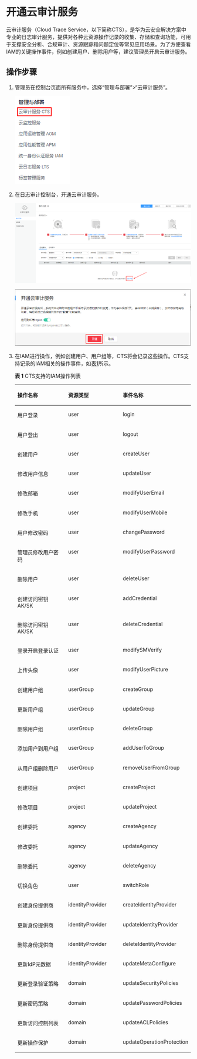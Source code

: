 # 开通云审计服务<a name="iam_01_0012"></a>

云审计服务（Cloud Trace Service，以下简称CTS），是华为云安全解决方案中专业的日志审计服务，提供对各种云资源操作记录的收集、存储和查询功能，可用于支撑安全分析、合规审计、资源跟踪和问题定位等常见应用场景。为了方便查看IAM的关键操作事件，例如创建用户、删除用户等，建议管理员开启云审计服务。

## 操作步骤<a name="section1582218342318"></a>

1.  管理员在控制台页面所有服务中，选择“管理与部署”\>“云审计服务”。

    ![](figures/zh-cn_image_0219875316.png)

2.  在日志审计控制台，开通云审计服务。

    ![](figures/zh-cn_image_0219875338.png)

    ![](figures/zh-cn_image_0219875659.png)

3.  在IAM进行操作，例如创建用户、用户组等，CTS将会记录这些操作。CTS支持记录的IAM相关的操作事件，如[表1](#table13159538114510)所示。

    **表 1**  CTS支持的IAM操作列表

    <a name="table13159538114510"></a>
    <table><thead align="left"><tr id="row91461738194513"><th class="cellrowborder" valign="top" width="33.86%" id="mcps1.2.4.1.1"><p id="p3146153813451"><a name="p3146153813451"></a><a name="p3146153813451"></a>操作名称</p>
    </th>
    <th class="cellrowborder" valign="top" width="32.940000000000005%" id="mcps1.2.4.1.2"><p id="p11461938194518"><a name="p11461938194518"></a><a name="p11461938194518"></a>资源类型</p>
    </th>
    <th class="cellrowborder" valign="top" width="33.2%" id="mcps1.2.4.1.3"><p id="p14146193864514"><a name="p14146193864514"></a><a name="p14146193864514"></a>事件名称</p>
    </th>
    </tr>
    </thead>
    <tbody><tr id="row214773894512"><td class="cellrowborder" valign="top" width="33.86%" headers="mcps1.2.4.1.1 "><p id="p10147183813452"><a name="p10147183813452"></a><a name="p10147183813452"></a>用户登录</p>
    </td>
    <td class="cellrowborder" valign="top" width="32.940000000000005%" headers="mcps1.2.4.1.2 "><p id="p6147153834519"><a name="p6147153834519"></a><a name="p6147153834519"></a>user</p>
    </td>
    <td class="cellrowborder" valign="top" width="33.2%" headers="mcps1.2.4.1.3 "><p id="p2147173814456"><a name="p2147173814456"></a><a name="p2147173814456"></a>login</p>
    </td>
    </tr>
    <tr id="row214813380457"><td class="cellrowborder" valign="top" width="33.86%" headers="mcps1.2.4.1.1 "><p id="p0147143884510"><a name="p0147143884510"></a><a name="p0147143884510"></a>用户登出</p>
    </td>
    <td class="cellrowborder" valign="top" width="32.940000000000005%" headers="mcps1.2.4.1.2 "><p id="p121474381455"><a name="p121474381455"></a><a name="p121474381455"></a>user</p>
    </td>
    <td class="cellrowborder" valign="top" width="33.2%" headers="mcps1.2.4.1.3 "><p id="p14148153864519"><a name="p14148153864519"></a><a name="p14148153864519"></a>logout</p>
    </td>
    </tr>
    <tr id="row31487389452"><td class="cellrowborder" valign="top" width="33.86%" headers="mcps1.2.4.1.1 "><p id="p191481838204517"><a name="p191481838204517"></a><a name="p191481838204517"></a>创建用户</p>
    </td>
    <td class="cellrowborder" valign="top" width="32.940000000000005%" headers="mcps1.2.4.1.2 "><p id="p814843812457"><a name="p814843812457"></a><a name="p814843812457"></a>user</p>
    </td>
    <td class="cellrowborder" valign="top" width="33.2%" headers="mcps1.2.4.1.3 "><p id="p171481238194514"><a name="p171481238194514"></a><a name="p171481238194514"></a>createUser</p>
    </td>
    </tr>
    <tr id="row1714911388458"><td class="cellrowborder" valign="top" width="33.86%" headers="mcps1.2.4.1.1 "><p id="p114817388452"><a name="p114817388452"></a><a name="p114817388452"></a>修改用户信息</p>
    </td>
    <td class="cellrowborder" valign="top" width="32.940000000000005%" headers="mcps1.2.4.1.2 "><p id="p71484381451"><a name="p71484381451"></a><a name="p71484381451"></a>user</p>
    </td>
    <td class="cellrowborder" valign="top" width="33.2%" headers="mcps1.2.4.1.3 "><p id="p4148173812454"><a name="p4148173812454"></a><a name="p4148173812454"></a>updateUser</p>
    </td>
    </tr>
    <tr id="row914973819454"><td class="cellrowborder" valign="top" width="33.86%" headers="mcps1.2.4.1.1 "><p id="p61491338184516"><a name="p61491338184516"></a><a name="p61491338184516"></a>修改邮箱</p>
    </td>
    <td class="cellrowborder" valign="top" width="32.940000000000005%" headers="mcps1.2.4.1.2 "><p id="p171499380456"><a name="p171499380456"></a><a name="p171499380456"></a>user</p>
    </td>
    <td class="cellrowborder" valign="top" width="33.2%" headers="mcps1.2.4.1.3 "><p id="p014913854515"><a name="p014913854515"></a><a name="p014913854515"></a>modifyUserEmail</p>
    </td>
    </tr>
    <tr id="row214983894517"><td class="cellrowborder" valign="top" width="33.86%" headers="mcps1.2.4.1.1 "><p id="p914933834514"><a name="p914933834514"></a><a name="p914933834514"></a>修改手机</p>
    </td>
    <td class="cellrowborder" valign="top" width="32.940000000000005%" headers="mcps1.2.4.1.2 "><p id="p1214920386457"><a name="p1214920386457"></a><a name="p1214920386457"></a>user</p>
    </td>
    <td class="cellrowborder" valign="top" width="33.2%" headers="mcps1.2.4.1.3 "><p id="p41491386450"><a name="p41491386450"></a><a name="p41491386450"></a>modifyUserMobile</p>
    </td>
    </tr>
    <tr id="row7150338114513"><td class="cellrowborder" valign="top" width="33.86%" headers="mcps1.2.4.1.1 "><p id="p01507389455"><a name="p01507389455"></a><a name="p01507389455"></a>用户修改密码</p>
    </td>
    <td class="cellrowborder" valign="top" width="32.940000000000005%" headers="mcps1.2.4.1.2 "><p id="p4150538124511"><a name="p4150538124511"></a><a name="p4150538124511"></a>user</p>
    </td>
    <td class="cellrowborder" valign="top" width="33.2%" headers="mcps1.2.4.1.3 "><p id="p31502383451"><a name="p31502383451"></a><a name="p31502383451"></a>changePassword</p>
    </td>
    </tr>
    <tr id="row31501384451"><td class="cellrowborder" valign="top" width="33.86%" headers="mcps1.2.4.1.1 "><p id="p1915010383455"><a name="p1915010383455"></a><a name="p1915010383455"></a>管理员修改用户密码</p>
    </td>
    <td class="cellrowborder" valign="top" width="32.940000000000005%" headers="mcps1.2.4.1.2 "><p id="p141503388451"><a name="p141503388451"></a><a name="p141503388451"></a>user</p>
    </td>
    <td class="cellrowborder" valign="top" width="33.2%" headers="mcps1.2.4.1.3 "><p id="p12150183804519"><a name="p12150183804519"></a><a name="p12150183804519"></a>modifyUserPassword</p>
    </td>
    </tr>
    <tr id="row8151163819454"><td class="cellrowborder" valign="top" width="33.86%" headers="mcps1.2.4.1.1 "><p id="p71503382452"><a name="p71503382452"></a><a name="p71503382452"></a>删除用户</p>
    </td>
    <td class="cellrowborder" valign="top" width="32.940000000000005%" headers="mcps1.2.4.1.2 "><p id="p01511638154514"><a name="p01511638154514"></a><a name="p01511638154514"></a>user</p>
    </td>
    <td class="cellrowborder" valign="top" width="33.2%" headers="mcps1.2.4.1.3 "><p id="p18151183815456"><a name="p18151183815456"></a><a name="p18151183815456"></a>deleteUser</p>
    </td>
    </tr>
    <tr id="row5151113814456"><td class="cellrowborder" valign="top" width="33.86%" headers="mcps1.2.4.1.1 "><p id="p9151143864513"><a name="p9151143864513"></a><a name="p9151143864513"></a>创建访问密钥AK/SK</p>
    </td>
    <td class="cellrowborder" valign="top" width="32.940000000000005%" headers="mcps1.2.4.1.2 "><p id="p31515384455"><a name="p31515384455"></a><a name="p31515384455"></a>user</p>
    </td>
    <td class="cellrowborder" valign="top" width="33.2%" headers="mcps1.2.4.1.3 "><p id="p18151163814518"><a name="p18151163814518"></a><a name="p18151163814518"></a>addCredential</p>
    </td>
    </tr>
    <tr id="row8152193816458"><td class="cellrowborder" valign="top" width="33.86%" headers="mcps1.2.4.1.1 "><p id="p1115173811450"><a name="p1115173811450"></a><a name="p1115173811450"></a>删除访问密钥AK/SK</p>
    </td>
    <td class="cellrowborder" valign="top" width="32.940000000000005%" headers="mcps1.2.4.1.2 "><p id="p315133811456"><a name="p315133811456"></a><a name="p315133811456"></a>user</p>
    </td>
    <td class="cellrowborder" valign="top" width="33.2%" headers="mcps1.2.4.1.3 "><p id="p1115253814456"><a name="p1115253814456"></a><a name="p1115253814456"></a>deleteCredential</p>
    </td>
    </tr>
    <tr id="row3152133815451"><td class="cellrowborder" valign="top" width="33.86%" headers="mcps1.2.4.1.1 "><p id="p11152123811458"><a name="p11152123811458"></a><a name="p11152123811458"></a>登录开启登录认证</p>
    </td>
    <td class="cellrowborder" valign="top" width="32.940000000000005%" headers="mcps1.2.4.1.2 "><p id="p1015217389458"><a name="p1015217389458"></a><a name="p1015217389458"></a>user</p>
    </td>
    <td class="cellrowborder" valign="top" width="33.2%" headers="mcps1.2.4.1.3 "><p id="p5152203804519"><a name="p5152203804519"></a><a name="p5152203804519"></a>modifySMVerify</p>
    </td>
    </tr>
    <tr id="row1415317385454"><td class="cellrowborder" valign="top" width="33.86%" headers="mcps1.2.4.1.1 "><p id="p6152103874517"><a name="p6152103874517"></a><a name="p6152103874517"></a>上传头像</p>
    </td>
    <td class="cellrowborder" valign="top" width="32.940000000000005%" headers="mcps1.2.4.1.2 "><p id="p1615233864510"><a name="p1615233864510"></a><a name="p1615233864510"></a>user</p>
    </td>
    <td class="cellrowborder" valign="top" width="33.2%" headers="mcps1.2.4.1.3 "><p id="p11152438164514"><a name="p11152438164514"></a><a name="p11152438164514"></a>modifyUserPicture</p>
    </td>
    </tr>
    <tr id="row1015383810458"><td class="cellrowborder" valign="top" width="33.86%" headers="mcps1.2.4.1.1 "><p id="p19153183811457"><a name="p19153183811457"></a><a name="p19153183811457"></a>创建用户组</p>
    </td>
    <td class="cellrowborder" valign="top" width="32.940000000000005%" headers="mcps1.2.4.1.2 "><p id="p915363804513"><a name="p915363804513"></a><a name="p915363804513"></a>userGroup</p>
    </td>
    <td class="cellrowborder" valign="top" width="33.2%" headers="mcps1.2.4.1.3 "><p id="p18153103864519"><a name="p18153103864519"></a><a name="p18153103864519"></a>createGroup</p>
    </td>
    </tr>
    <tr id="row5153938134510"><td class="cellrowborder" valign="top" width="33.86%" headers="mcps1.2.4.1.1 "><p id="p20153153818455"><a name="p20153153818455"></a><a name="p20153153818455"></a>更新用户组</p>
    </td>
    <td class="cellrowborder" valign="top" width="32.940000000000005%" headers="mcps1.2.4.1.2 "><p id="p1215312381459"><a name="p1215312381459"></a><a name="p1215312381459"></a>userGroup</p>
    </td>
    <td class="cellrowborder" valign="top" width="33.2%" headers="mcps1.2.4.1.3 "><p id="p13153193812456"><a name="p13153193812456"></a><a name="p13153193812456"></a>updateGroup</p>
    </td>
    </tr>
    <tr id="row1153123813456"><td class="cellrowborder" valign="top" width="33.86%" headers="mcps1.2.4.1.1 "><p id="p12153113812453"><a name="p12153113812453"></a><a name="p12153113812453"></a>删除用户组</p>
    </td>
    <td class="cellrowborder" valign="top" width="32.940000000000005%" headers="mcps1.2.4.1.2 "><p id="p6153163818459"><a name="p6153163818459"></a><a name="p6153163818459"></a>userGroup</p>
    </td>
    <td class="cellrowborder" valign="top" width="33.2%" headers="mcps1.2.4.1.3 "><p id="p20153193864515"><a name="p20153193864515"></a><a name="p20153193864515"></a>deleteGroup</p>
    </td>
    </tr>
    <tr id="row4154113812457"><td class="cellrowborder" valign="top" width="33.86%" headers="mcps1.2.4.1.1 "><p id="p115312386456"><a name="p115312386456"></a><a name="p115312386456"></a>添加用户到用户组</p>
    </td>
    <td class="cellrowborder" valign="top" width="32.940000000000005%" headers="mcps1.2.4.1.2 "><p id="p1215423810455"><a name="p1215423810455"></a><a name="p1215423810455"></a>userGroup</p>
    </td>
    <td class="cellrowborder" valign="top" width="33.2%" headers="mcps1.2.4.1.3 "><p id="p19154133813456"><a name="p19154133813456"></a><a name="p19154133813456"></a>addUserToGroup</p>
    </td>
    </tr>
    <tr id="row13154203816455"><td class="cellrowborder" valign="top" width="33.86%" headers="mcps1.2.4.1.1 "><p id="p4154143817456"><a name="p4154143817456"></a><a name="p4154143817456"></a>从用户组删除用户</p>
    </td>
    <td class="cellrowborder" valign="top" width="32.940000000000005%" headers="mcps1.2.4.1.2 "><p id="p2154153813450"><a name="p2154153813450"></a><a name="p2154153813450"></a>userGroup</p>
    </td>
    <td class="cellrowborder" valign="top" width="33.2%" headers="mcps1.2.4.1.3 "><p id="p915443864514"><a name="p915443864514"></a><a name="p915443864514"></a>removeUserFromGroup</p>
    </td>
    </tr>
    <tr id="row1515553814511"><td class="cellrowborder" valign="top" width="33.86%" headers="mcps1.2.4.1.1 "><p id="p14154838174514"><a name="p14154838174514"></a><a name="p14154838174514"></a>创建项目</p>
    </td>
    <td class="cellrowborder" valign="top" width="32.940000000000005%" headers="mcps1.2.4.1.2 "><p id="p715413884516"><a name="p715413884516"></a><a name="p715413884516"></a>project</p>
    </td>
    <td class="cellrowborder" valign="top" width="33.2%" headers="mcps1.2.4.1.3 "><p id="p7154143884510"><a name="p7154143884510"></a><a name="p7154143884510"></a>createProject</p>
    </td>
    </tr>
    <tr id="row111551538164516"><td class="cellrowborder" valign="top" width="33.86%" headers="mcps1.2.4.1.1 "><p id="p161551638114519"><a name="p161551638114519"></a><a name="p161551638114519"></a>修改项目</p>
    </td>
    <td class="cellrowborder" valign="top" width="32.940000000000005%" headers="mcps1.2.4.1.2 "><p id="p1215518389451"><a name="p1215518389451"></a><a name="p1215518389451"></a>project</p>
    </td>
    <td class="cellrowborder" valign="top" width="33.2%" headers="mcps1.2.4.1.3 "><p id="p1315518388455"><a name="p1315518388455"></a><a name="p1315518388455"></a>updateProject</p>
    </td>
    </tr>
    <tr id="row11155163874514"><td class="cellrowborder" valign="top" width="33.86%" headers="mcps1.2.4.1.1 "><p id="p31552038204517"><a name="p31552038204517"></a><a name="p31552038204517"></a>创建委托</p>
    </td>
    <td class="cellrowborder" valign="top" width="32.940000000000005%" headers="mcps1.2.4.1.2 "><p id="p1015523814513"><a name="p1015523814513"></a><a name="p1015523814513"></a>agency</p>
    </td>
    <td class="cellrowborder" valign="top" width="33.2%" headers="mcps1.2.4.1.3 "><p id="p18155438174516"><a name="p18155438174516"></a><a name="p18155438174516"></a>createAgency</p>
    </td>
    </tr>
    <tr id="row3156133894514"><td class="cellrowborder" valign="top" width="33.86%" headers="mcps1.2.4.1.1 "><p id="p6155338164513"><a name="p6155338164513"></a><a name="p6155338164513"></a>修改委托</p>
    </td>
    <td class="cellrowborder" valign="top" width="32.940000000000005%" headers="mcps1.2.4.1.2 "><p id="p201552385452"><a name="p201552385452"></a><a name="p201552385452"></a>agency</p>
    </td>
    <td class="cellrowborder" valign="top" width="33.2%" headers="mcps1.2.4.1.3 "><p id="p1155173810455"><a name="p1155173810455"></a><a name="p1155173810455"></a>updateAgency</p>
    </td>
    </tr>
    <tr id="row8156938174518"><td class="cellrowborder" valign="top" width="33.86%" headers="mcps1.2.4.1.1 "><p id="p415623814458"><a name="p415623814458"></a><a name="p415623814458"></a>删除委托</p>
    </td>
    <td class="cellrowborder" valign="top" width="32.940000000000005%" headers="mcps1.2.4.1.2 "><p id="p11568389457"><a name="p11568389457"></a><a name="p11568389457"></a>agency</p>
    </td>
    <td class="cellrowborder" valign="top" width="33.2%" headers="mcps1.2.4.1.3 "><p id="p1015617384456"><a name="p1015617384456"></a><a name="p1015617384456"></a>deleteAgency</p>
    </td>
    </tr>
    <tr id="row315693814458"><td class="cellrowborder" valign="top" width="33.86%" headers="mcps1.2.4.1.1 "><p id="p15156338164511"><a name="p15156338164511"></a><a name="p15156338164511"></a>切换角色</p>
    </td>
    <td class="cellrowborder" valign="top" width="32.940000000000005%" headers="mcps1.2.4.1.2 "><p id="p6156183818456"><a name="p6156183818456"></a><a name="p6156183818456"></a>user</p>
    </td>
    <td class="cellrowborder" valign="top" width="33.2%" headers="mcps1.2.4.1.3 "><p id="p1715612384455"><a name="p1715612384455"></a><a name="p1715612384455"></a>switchRole</p>
    </td>
    </tr>
    <tr id="row615616383452"><td class="cellrowborder" valign="top" width="33.86%" headers="mcps1.2.4.1.1 "><p id="p1215615387454"><a name="p1215615387454"></a><a name="p1215615387454"></a>创建身份提供商</p>
    </td>
    <td class="cellrowborder" valign="top" width="32.940000000000005%" headers="mcps1.2.4.1.2 "><p id="p015612381453"><a name="p015612381453"></a><a name="p015612381453"></a>identityProvider</p>
    </td>
    <td class="cellrowborder" valign="top" width="33.2%" headers="mcps1.2.4.1.3 "><p id="p11567389457"><a name="p11567389457"></a><a name="p11567389457"></a>createIdentityProvider</p>
    </td>
    </tr>
    <tr id="row11571138174512"><td class="cellrowborder" valign="top" width="33.86%" headers="mcps1.2.4.1.1 "><p id="p1215623864516"><a name="p1215623864516"></a><a name="p1215623864516"></a>更新身份提供商</p>
    </td>
    <td class="cellrowborder" valign="top" width="32.940000000000005%" headers="mcps1.2.4.1.2 "><p id="p815713817451"><a name="p815713817451"></a><a name="p815713817451"></a>identityProvider</p>
    </td>
    <td class="cellrowborder" valign="top" width="33.2%" headers="mcps1.2.4.1.3 "><p id="p71571338124514"><a name="p71571338124514"></a><a name="p71571338124514"></a>updateIdentityProvider</p>
    </td>
    </tr>
    <tr id="row815710387451"><td class="cellrowborder" valign="top" width="33.86%" headers="mcps1.2.4.1.1 "><p id="p1615793844514"><a name="p1615793844514"></a><a name="p1615793844514"></a>删除身份提供商</p>
    </td>
    <td class="cellrowborder" valign="top" width="32.940000000000005%" headers="mcps1.2.4.1.2 "><p id="p16157538204514"><a name="p16157538204514"></a><a name="p16157538204514"></a>identityProvider</p>
    </td>
    <td class="cellrowborder" valign="top" width="33.2%" headers="mcps1.2.4.1.3 "><p id="p415720381451"><a name="p415720381451"></a><a name="p415720381451"></a>deleteIdentityProvider</p>
    </td>
    </tr>
    <tr id="row16157113834513"><td class="cellrowborder" valign="top" width="33.86%" headers="mcps1.2.4.1.1 "><p id="p5157143812450"><a name="p5157143812450"></a><a name="p5157143812450"></a>更新IdP元数据</p>
    </td>
    <td class="cellrowborder" valign="top" width="32.940000000000005%" headers="mcps1.2.4.1.2 "><p id="p10157203814450"><a name="p10157203814450"></a><a name="p10157203814450"></a>identityProvider</p>
    </td>
    <td class="cellrowborder" valign="top" width="33.2%" headers="mcps1.2.4.1.3 "><p id="p18157183824518"><a name="p18157183824518"></a><a name="p18157183824518"></a>updateMetaConfigure</p>
    </td>
    </tr>
    <tr id="row1415816388456"><td class="cellrowborder" valign="top" width="33.86%" headers="mcps1.2.4.1.1 "><p id="p615733844518"><a name="p615733844518"></a><a name="p615733844518"></a>更新登录验证策略</p>
    </td>
    <td class="cellrowborder" valign="top" width="32.940000000000005%" headers="mcps1.2.4.1.2 "><p id="p015763834515"><a name="p015763834515"></a><a name="p015763834515"></a>domain</p>
    </td>
    <td class="cellrowborder" valign="top" width="33.2%" headers="mcps1.2.4.1.3 "><p id="p1815815383459"><a name="p1815815383459"></a><a name="p1815815383459"></a>updateSecurityPolicies</p>
    </td>
    </tr>
    <tr id="row91580383457"><td class="cellrowborder" valign="top" width="33.86%" headers="mcps1.2.4.1.1 "><p id="p31581938104510"><a name="p31581938104510"></a><a name="p31581938104510"></a>更新密码策略</p>
    </td>
    <td class="cellrowborder" valign="top" width="32.940000000000005%" headers="mcps1.2.4.1.2 "><p id="p1715843834514"><a name="p1715843834514"></a><a name="p1715843834514"></a>domain</p>
    </td>
    <td class="cellrowborder" valign="top" width="33.2%" headers="mcps1.2.4.1.3 "><p id="p1515817386457"><a name="p1515817386457"></a><a name="p1515817386457"></a>updatePasswordPolicies</p>
    </td>
    </tr>
    <tr id="row4158338194510"><td class="cellrowborder" valign="top" width="33.86%" headers="mcps1.2.4.1.1 "><p id="p13158238134514"><a name="p13158238134514"></a><a name="p13158238134514"></a>更新访问控制列表</p>
    </td>
    <td class="cellrowborder" valign="top" width="32.940000000000005%" headers="mcps1.2.4.1.2 "><p id="p7158138154514"><a name="p7158138154514"></a><a name="p7158138154514"></a>domain</p>
    </td>
    <td class="cellrowborder" valign="top" width="33.2%" headers="mcps1.2.4.1.3 "><p id="p9158838194519"><a name="p9158838194519"></a><a name="p9158838194519"></a>updateACLPolicies</p>
    </td>
    </tr>
    <tr id="row915963834513"><td class="cellrowborder" valign="top" width="33.86%" headers="mcps1.2.4.1.1 "><p id="p10159143811457"><a name="p10159143811457"></a><a name="p10159143811457"></a>更新操作保护</p>
    </td>
    <td class="cellrowborder" valign="top" width="32.940000000000005%" headers="mcps1.2.4.1.2 "><p id="p515919384453"><a name="p515919384453"></a><a name="p515919384453"></a>domain</p>
    </td>
    <td class="cellrowborder" valign="top" width="33.2%" headers="mcps1.2.4.1.3 "><p id="p415910385459"><a name="p415910385459"></a><a name="p415910385459"></a>updateOperationProtection</p>
    </td>
    </tr>
    </tbody>
    </table>


